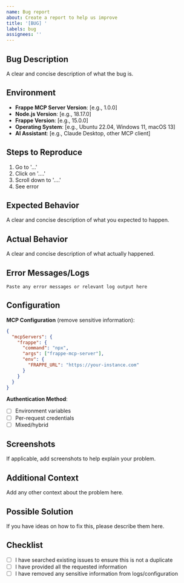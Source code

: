 ```yaml
---
name: Bug report
about: Create a report to help us improve
title: '[BUG] '
labels: bug
assignees: ''
---
```


## Bug Description
A clear and concise description of what the bug is.

## Environment
- **Frappe MCP Server Version**: [e.g., 1.0.0]
- **Node.js Version**: [e.g., 18.17.0]
- **Frappe Version**: [e.g., 15.0.0]
- **Operating System**: [e.g., Ubuntu 22.04, Windows 11, macOS 13]
- **AI Assistant**: [e.g., Claude Desktop, other MCP client]

## Steps to Reproduce
1. Go to '...'
2. Click on '....'
3. Scroll down to '....'
4. See error

## Expected Behavior
A clear and concise description of what you expected to happen.

## Actual Behavior
A clear and concise description of what actually happened.

## Error Messages/Logs
```
Paste any error messages or relevant log output here
```

## Configuration
**MCP Configuration** (remove sensitive information):
```json
{
  "mcpServers": {
    "frappe": {
      "command": "npx",
      "args": ["frappe-mcp-server"],
      "env": {
        "FRAPPE_URL": "https://your-instance.com"
      }
    }
  }
}
```

**Authentication Method**:
- [ ] Environment variables
- [ ] Per-request credentials
- [ ] Mixed/hybrid

## Screenshots
If applicable, add screenshots to help explain your problem.

## Additional Context
Add any other context about the problem here.

## Possible Solution
If you have ideas on how to fix this, please describe them here.

## Checklist
- [ ] I have searched existing issues to ensure this is not a duplicate
- [ ] I have provided all the requested information
- [ ] I have removed any sensitive information from logs/configuration 